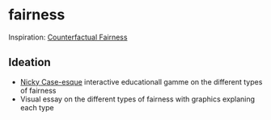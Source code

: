 # fairness

Inspiration: [Counterfactual Fairness](https://github.com/joftius/fairness/blob/master/writeup/main_text.pdf)

## Ideation

- [Nicky Case-esque](https://ncase.me) interactive educationall gamme on the different types of fairness
- Visual essay on the different types of fairness with graphics explaning each type
